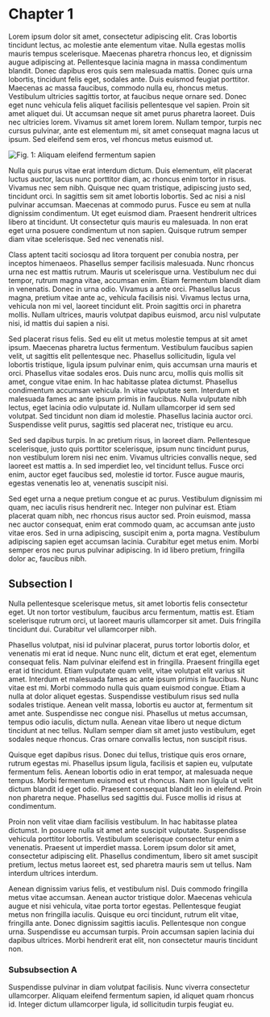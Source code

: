 # Chapter 1

Lorem ipsum dolor sit amet, consectetur adipiscing elit. Cras lobortis tincidunt lectus, ac molestie ante elementum vitae. Nulla egestas mollis mauris tempus scelerisque. Maecenas pharetra rhoncus leo, et dignissim augue adipiscing at. Pellentesque lacinia magna in massa condimentum blandit. Donec dapibus eros quis sem malesuada mattis. Donec quis urna lobortis, tincidunt felis eget, sodales ante. Duis euismod feugiat porttitor. Maecenas ac massa faucibus, commodo nulla eu, rhoncus metus. Vestibulum ultricies sagittis tortor, at faucibus neque ornare sed. Donec eget nunc vehicula felis aliquet facilisis pellentesque vel sapien. Proin sit amet aliquet dui. Ut accumsan neque sit amet purus pharetra laoreet. Duis nec ultricies lorem. Vivamus sit amet lorem lorem. Nullam tempor, turpis nec cursus pulvinar, ante est elementum mi, sit amet consequat magna lacus ut ipsum. Sed eleifend sem eros, vel rhoncus metus euismod ut.

![Fig. 1: Aliquam eleifend fermentum sapien](images/foo.png)

Nulla quis purus vitae erat interdum dictum. Duis elementum, elit placerat luctus auctor, lacus nunc porttitor diam, ac rhoncus enim tortor in risus. Vivamus nec sem nibh. Quisque nec quam tristique, adipiscing justo sed, tincidunt orci. In sagittis sem sit amet lobortis lobortis. Sed ac nisi a nisl pulvinar accumsan. Maecenas at commodo purus. Fusce eu sem at nulla dignissim condimentum. Ut eget euismod diam. Praesent hendrerit ultrices libero at tincidunt. Ut consectetur quis mauris eu malesuada. In non erat eget urna posuere condimentum ut non sapien. Quisque rutrum semper diam vitae scelerisque. Sed nec venenatis nisl. 

Class aptent taciti sociosqu ad litora torquent per conubia nostra, per inceptos himenaeos. Phasellus semper facilisis malesuada. Nunc rhoncus urna nec est mattis rutrum. Mauris ut scelerisque urna. Vestibulum nec dui tempor, rutrum magna vitae, accumsan enim. Etiam fermentum blandit diam in venenatis. Donec in urna odio. Vivamus a ante orci. Phasellus lacus magna, pretium vitae ante ac, vehicula facilisis nisi. Vivamus lectus urna, vehicula non mi vel, laoreet tincidunt elit. Proin sagittis orci in pharetra mollis. Nullam ultrices, mauris volutpat dapibus euismod, arcu nisl vulputate nisi, id mattis dui sapien a nisi.

Sed placerat risus felis. Sed eu elit ut metus molestie tempus at sit amet ipsum. Maecenas pharetra luctus fermentum. Vestibulum faucibus sapien velit, ut sagittis elit pellentesque nec. Phasellus sollicitudin, ligula vel lobortis tristique, ligula ipsum pulvinar enim, quis accumsan urna mauris et orci. Phasellus vitae sodales eros. Duis nunc arcu, mollis quis mollis sit amet, congue vitae enim. In hac habitasse platea dictumst. Phasellus condimentum accumsan vehicula. In vitae vulputate sem. Interdum et malesuada fames ac ante ipsum primis in faucibus. Nulla vulputate nibh lectus, eget lacinia odio vulputate id. Nullam ullamcorper id sem sed volutpat. Sed tincidunt non diam id molestie. Phasellus lacinia auctor orci. Suspendisse velit purus, sagittis sed placerat nec, tristique eu arcu.

Sed sed dapibus turpis. In ac pretium risus, in laoreet diam. Pellentesque scelerisque, justo quis porttitor scelerisque, ipsum nunc tincidunt purus, non vestibulum lorem nisi nec enim. Vivamus ultricies convallis neque, sed laoreet est mattis a. In sed imperdiet leo, vel tincidunt tellus. Fusce orci enim, auctor eget faucibus sed, molestie id tortor. Fusce augue mauris, egestas venenatis leo at, venenatis suscipit nisi.

Sed eget urna a neque pretium congue et ac purus. Vestibulum dignissim mi quam, nec iaculis risus hendrerit nec. Integer non pulvinar est. Etiam placerat quam nibh, nec rhoncus risus auctor sed. Proin euismod, massa nec auctor consequat, enim erat commodo quam, ac accumsan ante justo vitae eros. Sed in urna adipiscing, suscipit enim a, porta magna. Vestibulum adipiscing sapien eget accumsan lacinia. Curabitur eget metus enim. Morbi semper eros nec purus pulvinar adipiscing. In id libero pretium, fringilla dolor ac, faucibus nibh. 

## Subsection I

Nulla pellentesque scelerisque metus, sit amet lobortis felis consectetur eget. Ut non tortor vestibulum, faucibus arcu fermentum, mattis est. Etiam scelerisque rutrum orci, ut laoreet mauris ullamcorper sit amet. Duis fringilla tincidunt dui. Curabitur vel ullamcorper nibh.

Phasellus volutpat, nisi id pulvinar placerat, purus tortor lobortis dolor, et venenatis mi erat id neque. Nunc nunc elit, dictum et erat eget, elementum consequat felis. Nam pulvinar eleifend est in fringilla. Praesent fringilla eget erat id tincidunt. Etiam vulputate quam velit, vitae volutpat elit varius sit amet. Interdum et malesuada fames ac ante ipsum primis in faucibus. Nunc vitae est mi. Morbi commodo nulla quis quam euismod congue. Etiam a nulla at dolor aliquet egestas. Suspendisse vestibulum risus sed nulla sodales tristique. Aenean velit massa, lobortis eu auctor at, fermentum sit amet ante. Suspendisse nec congue nisi. Phasellus ut metus accumsan, tempus odio iaculis, dictum nulla. Aenean vitae libero ut neque dictum tincidunt at nec tellus. Nullam semper diam sit amet justo vestibulum, eget sodales neque rhoncus. Cras ornare convallis lectus, non suscipit risus.

Quisque eget dapibus risus. Donec dui tellus, tristique quis eros ornare, rutrum egestas mi. Phasellus ipsum ligula, facilisis et sapien eu, vulputate fermentum felis. Aenean lobortis odio in erat tempor, at malesuada neque tempus. Morbi fermentum euismod est ut rhoncus. Nam non ligula ut velit dictum blandit id eget odio. Praesent consequat blandit leo in eleifend. Proin non pharetra neque. Phasellus sed sagittis dui. Fusce mollis id risus at condimentum.

Proin non velit vitae diam facilisis vestibulum. In hac habitasse platea dictumst. In posuere nulla sit amet ante suscipit vulputate. Suspendisse vehicula porttitor lobortis. Vestibulum scelerisque consectetur enim a venenatis. Praesent ut imperdiet massa. Lorem ipsum dolor sit amet, consectetur adipiscing elit. Phasellus condimentum, libero sit amet suscipit pretium, lectus metus laoreet est, sed pharetra mauris sem ut tellus. Nam interdum ultrices interdum.

Aenean dignissim varius felis, et vestibulum nisl. Duis commodo fringilla metus vitae accumsan. Aenean auctor tristique dolor. Maecenas vehicula augue et nisi vehicula, vitae porta tortor egestas. Pellentesque feugiat metus non fringilla iaculis. Quisque eu orci tincidunt, rutrum elit vitae, fringilla ante. Donec dignissim sagittis iaculis. Pellentesque non congue urna. Suspendisse eu accumsan turpis. Proin accumsan sapien lacinia dui dapibus ultrices. Morbi hendrerit erat elit, non consectetur mauris tincidunt non. 

### Subsubsection A

Suspendisse pulvinar in diam volutpat facilisis. Nunc viverra consectetur ullamcorper. Aliquam eleifend fermentum sapien, id aliquet quam rhoncus id. Integer dictum ullamcorper ligula, id sollicitudin turpis feugiat eu.
